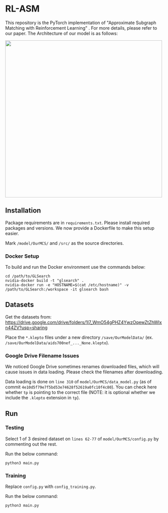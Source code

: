 # RL-ASM
This repository is the PyTorch implementation of "Approximate Subgraph Matching with Reinforcement Learning" . For more details, please refer to our paper.
The Architecture of our model is as follows:
 <p align =“center”>
    <image  src=framework_0516.jpg width=500 />
 </p>

## Installation

Package requirements are in `requirements.txt`. Please install required packages and versions. We now provide a Dockerfile to make this setup easier.

Mark `/model/OurMCS/` and `/src/` as the source directories.

### Docker Setup

To build and run the Docker environment use the commands below:
```
cd /path/to/GLSearch
nvidia-docker build -t "glsearch" .
nvidia-docker run -e "HOSTNAME=$(cat /etc/hostname)" -v /path/to/GLSearch:/workspace -it glsearch bash
```

## Datasets

Get the datasets from: https://drive.google.com/drive/folders/1l7_WmO54gPHZ4YwzOqewZtZhWIxn44ZV?usp=sharing

Place the `*.klepto` files under a new directory `/save/OurModelData/` (ex. `/save/OurModelData/aids700nef_..._None.klepto`).

### Google Drive Filename Issues

We noticed Google Drive sometimes renames downloaded files, which will cause issues in data loading. Please check the filenames after downloading.

Data loading is done on `line 310` of `model/OurMCS/data_model.py` (as of commit `4e10d5f79e7f5bd53e74628f52619a0fc10f4c80`). You can check here whether `tp` is pointing to the correct file (NOTE: it is optional whether we include the `.klepto` extension in `tp`).

## Run

### Testing

Select 1 of 3 desired dataset on `lines 62-77` of `model/OurMCS/config.py` by commenting out the rest.

Run the below command:
```
python3 main.py
```
### Training

Replace `config.py` with `config_training.py`.

Run the below command:
```
python3 main.py
```
